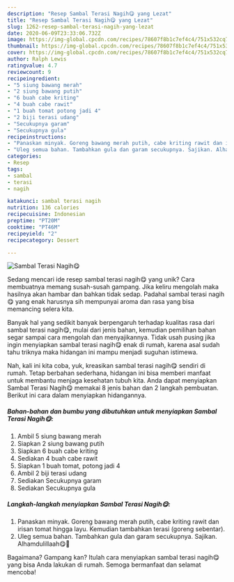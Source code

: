 ```yaml
---
description: "Resep Sambal Terasi Nagih😋 yang Lezat"
title: "Resep Sambal Terasi Nagih😋 yang Lezat"
slug: 1262-resep-sambal-terasi-nagih-yang-lezat
date: 2020-06-09T23:33:06.732Z
image: https://img-global.cpcdn.com/recipes/78607f8b1c7ef4c4/751x532cq70/sambal-terasi-nagih😋-foto-resep-utama.jpg
thumbnail: https://img-global.cpcdn.com/recipes/78607f8b1c7ef4c4/751x532cq70/sambal-terasi-nagih😋-foto-resep-utama.jpg
cover: https://img-global.cpcdn.com/recipes/78607f8b1c7ef4c4/751x532cq70/sambal-terasi-nagih😋-foto-resep-utama.jpg
author: Ralph Lewis
ratingvalue: 4.7
reviewcount: 9
recipeingredient:
- "5 siung bawang merah"
- "2 siung bawang putih"
- "6 buah cabe kriting"
- "4 buah cabe rawit"
- "1 buah tomat potong jadi 4"
- "2 biji terasi udang"
- "Secukupnya garam"
- "Secukupnya gula"
recipeinstructions:
- "Panaskan minyak. Goreng bawang merah putih, cabe kriting rawit dan irisan tomat hingga layu. Kemudian tambahkan terasi (goreng sebentar)."
- "Uleg semua bahan. Tambahkan gula dan garam secukupnya. Sajikan. Alhamdulillaah😋🤗"
categories:
- Resep
tags:
- sambal
- terasi
- nagih

katakunci: sambal terasi nagih 
nutrition: 136 calories
recipecuisine: Indonesian
preptime: "PT20M"
cooktime: "PT46M"
recipeyield: "2"
recipecategory: Dessert

---
```



![Sambal Terasi Nagih😋](https://img-global.cpcdn.com/recipes/78607f8b1c7ef4c4/751x532cq70/sambal-terasi-nagih😋-foto-resep-utama.jpg)

Sedang mencari ide resep sambal terasi nagih😋 yang unik? Cara membuatnya memang susah-susah gampang. Jika keliru mengolah maka hasilnya akan hambar dan bahkan tidak sedap. Padahal sambal terasi nagih😋 yang enak harusnya sih mempunyai aroma dan rasa yang bisa memancing selera kita.



Banyak hal yang sedikit banyak berpengaruh terhadap kualitas rasa dari sambal terasi nagih😋, mulai dari jenis bahan, kemudian pemilihan bahan segar sampai cara mengolah dan menyajikannya. Tidak usah pusing jika ingin menyiapkan sambal terasi nagih😋 enak di rumah, karena asal sudah tahu triknya maka hidangan ini mampu menjadi suguhan istimewa.


Nah, kali ini kita coba, yuk, kreasikan sambal terasi nagih😋 sendiri di rumah. Tetap berbahan sederhana, hidangan ini bisa memberi manfaat untuk membantu menjaga kesehatan tubuh kita. Anda dapat menyiapkan Sambal Terasi Nagih😋 memakai 8 jenis bahan dan 2 langkah pembuatan. Berikut ini cara dalam menyiapkan hidangannya.

<!--inarticleads1-->

##### Bahan-bahan dan bumbu yang dibutuhkan untuk menyiapkan Sambal Terasi Nagih😋:

1. Ambil 5 siung bawang merah
1. Siapkan 2 siung bawang putih
1. Siapkan 6 buah cabe kriting
1. Sediakan 4 buah cabe rawit
1. Siapkan 1 buah tomat, potong jadi 4
1. Ambil 2 biji terasi udang
1. Sediakan Secukupnya garam
1. Sediakan Secukupnya gula




<!--inarticleads2-->

##### Langkah-langkah menyiapkan Sambal Terasi Nagih😋:

1. Panaskan minyak. Goreng bawang merah putih, cabe kriting rawit dan irisan tomat hingga layu. Kemudian tambahkan terasi (goreng sebentar).
1. Uleg semua bahan. Tambahkan gula dan garam secukupnya. Sajikan. Alhamdulillaah😋🤗




Bagaimana? Gampang kan? Itulah cara menyiapkan sambal terasi nagih😋 yang bisa Anda lakukan di rumah. Semoga bermanfaat dan selamat mencoba!
